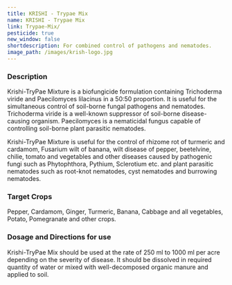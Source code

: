 ```yaml
---
title: KRISHI - Trypae Mix
name: KRISHI - Trypae Mix
link: Trypae-Mix/
pesticide: true
new_window: false
shortdescription: For combined control of pathogens and nematodes.
image_path: /images/krish-logo.jpg
---
```

### Description
Krishi-TryPae Mixture is a biofungicide formulation containing Trichoderma viride and
Paecilomyces lilacinus in a 50:50 proportion. It is useful for the simultaneous control of soil-borne fungal pathogens and nematodes. Trichoderma viride is a well-known suppressor of soil-borne disease-causing organism. Paecilomyces is a nematicidal fungus capable of controlling  soil-borne plant parasitic nematodes.

Krishi-TryPae Mixture is useful for the control of rhizome rot of turmeric and
cardamom, Fusarium wilt of banana, wilt disease of pepper, beetelvine, chilie, tomato and vegetables and other diseases caused by pathogenic fungi such as Phytophthora, Pythium, Sclerotium etc. and plant parasitic nematodes such as root-knot nematodes, cyst nematodes and burrowing nematodes.

### Target Crops
Pepper, Cardamom, Ginger, Turmeric, Banana, Cabbage and all vegetables,
Potato, Pomegranate and other crops.

### Dosage and Directions for use
Krishi-TryPae Mix should be used at the rate of 250 ml to 1000 ml per acre depending on the severity of disease. It should be dissolved in required quantity of water or mixed with well-decomposed organic manure and applied to soil.
